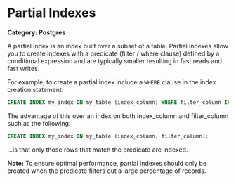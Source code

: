 # Partial Indexes

__Category: Postgres__

A partial index is an index built over a subset of a table. Partial indexes allow you to create indexes with a predicate (filter / where clause) defined by a conditional expression and are typically smaller resulting in fast reads and fast writes.

For example, to create a partial index include a `WHERE` clause in the index creation statement:

```sql
CREATE INDEX my_index ON my_table (index_column) WHERE filter_column IS TRUE;
```

The advantage of this over an index on both index_column and filter_column such as the following:

```sql
CREATE INDEX my_index ON my_table (index_column, filter_column);
```

...is that only those rows that match the predicate are indexed.

__Note:__ To ensure optimal performance, partial indexes should only be created when the predicate filters out a large percentage of records.
